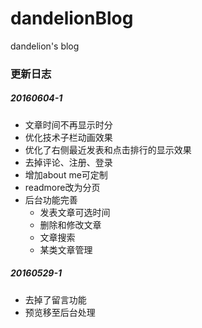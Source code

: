 # dandelionBlog
dandelion's blog

### 更新日志
##### 20160604-1
- 文章时间不再显示时分
- 优化技术子栏动画效果
- 优化了右侧最近发表和点击排行的显示效果
- 去掉评论、注册、登录
- 增加about me可定制
- readmore改为分页
- 后台功能完善
	- 发表文章可选时间
	- 删除和修改文章
	- 文章搜索
	- 某类文章管理

##### 20160529-1
- 去掉了留言功能
- 预览移至后台处理